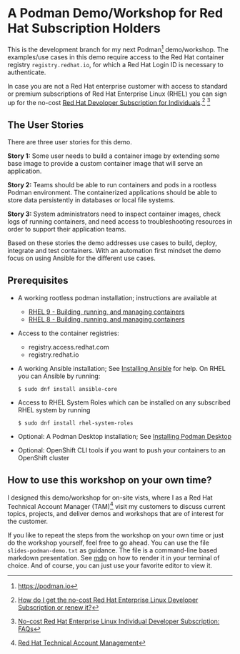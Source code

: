 # A Podman Demo/Workshop for Red Hat Subscription Holders

This is the development branch for my next Podman[^1] demo/workshop.
The examples/use cases in this demo require access to the Red Hat container registry `registry.redhat.io`, for which a Red Hat Login ID is necessary to authenticate.

In case you are not a Red Hat enterprise customer with access to standard or premium subscriptions of Red Hat Enterprise Linux (RHEL) you can sign up for the no-cost [Red Hat Devoloper Subscription for Individuals](https://access.redhat.com/solutions/4078831).[^2] [^3]

## The User Stories

There are three user stories for this demo.

**Story 1:** Some user needs to build a container image by extending some
base image to provide a custom container image that will serve an
application.

**Story 2:** Teams should be able to run containers and pods in a rootless
Podman environment. The containerized applications should be able to
store data persistently in databases or local file systems.

**Story 3:** System administrators need to inspect container images, check
logs of running containers, and need access to troubleshooting
resources in order to support their application teams.

Based on these stories the demo addresses use cases to build, deploy, integrate and test containers.
With an automation first mindset the demo focus on using Ansible for the different use cases.

## Prerequisites

  * A working rootless podman installation; instructions are available at
    * [RHEL 9 - Building, running, and managing containers](https://access.redhat.com/documentation/en-us/red_hat_enterprise_linux/9/html/building_running_and_managing_containers/index)
    * [RHEL 8 - Building, running, and managing containers](https://access.redhat.com/documentation/en-us/red_hat_enterprise_linux/8/html/building_running_and_managing_containers/index)
  * Access to the container registries:
    * registry.access.redhat.com
    * registry.redhat.io
  * A working Ansible installation; See [Installing Ansible](https://docs.ansible.com/ansible/latest/installation_guide/intro_installation.html#installing-and-upgrading-ansible) for help.
    On RHEL you can Ansible by running:

    ~~~
    $ sudo dnf install ansible-core
    ~~~

  * Access to RHEL System Roles which can be installed on any subscribed RHEL system by running

    ~~~
    $ sudo dnf install rhel-system-roles
    ~~~

  * Optional: A Podman Desktop installation; See [Installing Podman Desktop](https://podman-desktop.io/docs/installation)
  * Optional: OpenShift CLI tools if you want to push your containers to an OpenShift cluster

## How to use this workshop on your own time?

I designed this demo/workshop for on-site vists, where I as a Red Hat Technical Account Manager (TAM)[^4] visit my customers to discuss current topics, projects, and deliver demos and workshops that are of interest for the customer.

If you like to repeat the steps from the workshop on your own time or just do the workshop yourself, feel free to go ahead.
You can use the file `slides-podman-demo.txt` as guidance.
The file is a command-line based markdown presentation.
See [mdp](https://github.com/visit1985/mdp) on how to render it in your terminal of choice.
And of course, you can just use your favorite editor to view it.

[^1]: https://podman.io
[^2]: [How do I get the no-cost Red Hat Enterprise Linux Developer Subscription or renew it?](https://access.redhat.com/solutions/4078831)
[^3]: [No-cost Red Hat Enterprise Linux Individual Developer Subscription: FAQs](https://developers.redhat.com/articles/faqs-no-cost-red-hat-enterprise-linux#)
[^4]: [Red Hat Technical Account Management](https://www.redhat.com/en/services/support/technical-account-management)
